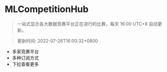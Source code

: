 # MLCompetitionHub

> 一站式显示各大数据竞赛平台正在进行的比赛，每天 16:00 UTC+8 自动更新。
  
> 更新时间: 2022-07-26T16:00:32+0800 

* 多家竞赛平台
* 多种订阅方式
* 下拉查看更多